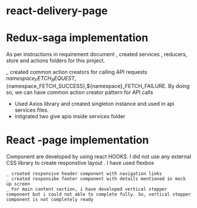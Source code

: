 # react-delivery-page


# Redux-saga implementation
  
  As per instructions in requirement document , created services , reducers, store and actions folders for this project.
  
  _ created common action creators for calling API requests ${namespace}_FETCH_REQUEST,${namespace_FETCH_SUCCESS},${namespace}_FETCH_FAILURE. By doing so, we can have common action creator pattern for API calls
  - Used Axios library and created singleton instance and used in api services files.
  - intigrated two give apis inside services folder

# React -page implementation

   Component are developed by using react HOOKS. I did not use any external CSS library to create responstive layout . I have used flexbox
   
    _ created responsive header component with navigation links
    _ created responsibe footer component with details mentioned in mock up screen
    _ For main content section, i have developed vertical stepper component but i could not able to complete fully. So, vertical stepper component is not completely ready
    
